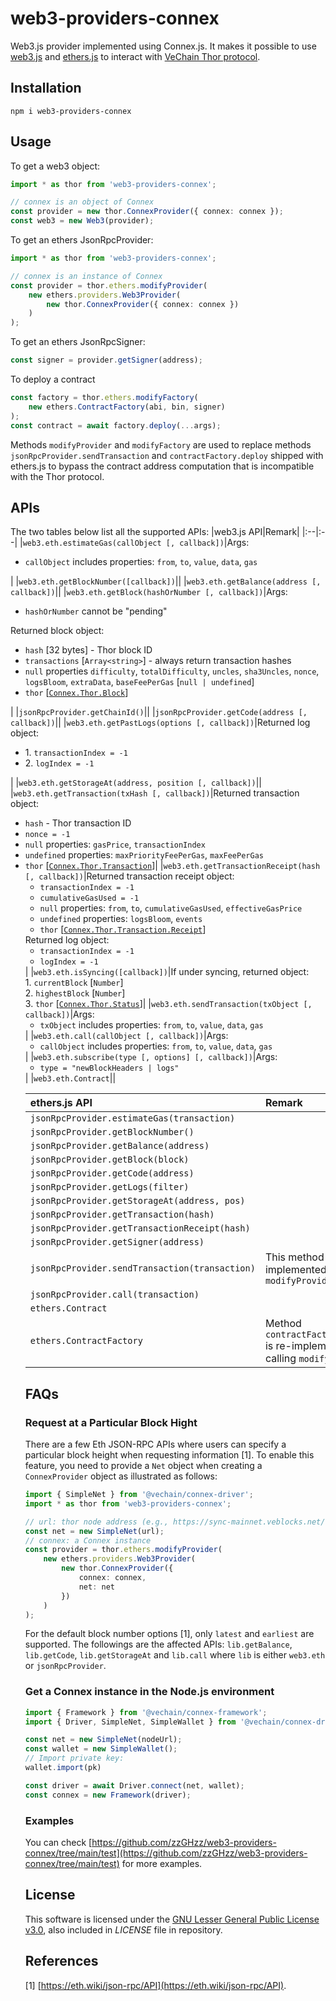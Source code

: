# web3-providers-connex
Web3.js provider implemented using Connex.js. It makes it possible to use [web3.js](https://github.com/ChainSafe/web3.js) and [ethers.js](https://github.com/ethers-io/ethers.js/) to interact with [VeChain Thor protocol](https://github.com/vechain/thor).
## Installation
```
npm i web3-providers-connex
```
## Usage
To get a web3 object:
```ts
import * as thor from 'web3-providers-connex';

// connex is an object of Connex
const provider = new thor.ConnexProvider({ connex: connex });
const web3 = new Web3(provider);
```
To get an ethers JsonRpcProvider:
```ts
import * as thor from 'web3-providers-connex';

// connex is an instance of Connex
const provider = thor.ethers.modifyProvider(
	new ethers.providers.Web3Provider(
		new thor.ConnexProvider({ connex: connex })
	)
);
```
To get an ethers JsonRpcSigner:
```ts
const signer = provider.getSigner(address);
```
To deploy a contract
```ts
const factory = thor.ethers.modifyFactory(
	new ethers.ContractFactory(abi, bin, signer)
);
const contract = await factory.deploy(...args);
```
Methods `modifyProvider` and `modifyFactory` are used to replace methods `jsonRpcProvider.sendTransaction` and `contractFactory.deploy` shipped with ethers.js to bypass the contract address computation that is incompatible with the Thor protocol.  
## APIs
The two tables below list all the supported APIs:
|web3.js API|Remark|
|:--|:--|
|`web3.eth.estimateGas(callObject [, callback])`|Args:<ul><li>`callObject` includes properties: `from`, `to`, `value`, `data`, `gas`</li></ul>|
|`web3.eth.getBlockNumber([callback])`||
|`web3.eth.getBalance(address [, callback])`||
|`web3.eth.getBlock(hashOrNumber [, callback])`|Args:<ul><li>`hashOrNumber` cannot be "pending"</li></ul>Returned block object:<ul><li>`hash` [32 bytes] - Thor block ID</li><li>`transactions` [`Array<string>`] - always return transaction hashes</li><li>`null` properties `difficulty`, `totalDifficulty`, `uncles`, `sha3Uncles`, `nonce`, `logsBloom`, `extraData`, `baseFeePerGas` [`null | undefined`]</li><li>`thor` [[`Connex.Thor.Block`](https://docs.vechain.org/connex/api.html#thor-block)]</li></ul>|
|`jsonRpcProvider.getChainId()`||
|`jsonRpcProvider.getCode(address [, callback])`||
|`web3.eth.getPastLogs(options [, callback])`|Returned log object:<ul><li>1. `transactionIndex = -1`</li><li>2. `logIndex = -1`</li></ul>|
|`web3.eth.getStorageAt(address, position [, callback])`||
|`web3.eth.getTransaction(txHash [, callback])`|Returned transaction object:<ul><li>`hash` - Thor transaction ID<li>`nonce = -1`<li>`null` properties: `gasPrice`, `transactionIndex`<li>`undefined` properties: `maxPriorityFeePerGas`, `maxFeePerGas`<li>`thor` [[`Connex.Thor.Transaction`](https://docs.vechain.org/connex/api.html#thor-transaction)]|
|`web3.eth.getTransactionReceipt(hash [, callback])`|Returned transaction receipt object:<ul><li>`transactionIndex = -1`</li><li>`cumulativeGasUsed = -1`</li><li>`null` properties: `from`, `to`, `cumulativeGasUsed`, `effectiveGasPrice`</li><li>`undefined` properties: `logsBloom`, `events`</li><li>`thor` [[`Connex.Thor.Transaction.Receipt`](https://docs.vechain.org/connex/api.html#thor-receipt)]</li></ul>Returned log object:<ul><li>`transactionIndex = -1`</li><li>`logIndex = -1`</li></ul>|
|`web3.eth.isSyncing([callback])`|If under syncing, returned object:<br>1. `currentBlock` [`Number`]<br>2. `highestBlock` [`Number`]<br>3. `thor` [[`Connex.Thor.Status`](https://docs.vechain.org/connex/api.html#thor-status)]|
|`web3.eth.sendTransaction(txObject [, callback])`|Args:<ul><li>`txObject` includes properties: `from`, `to`, `value`, `data`, `gas`</li></ul>|
|`web3.eth.call(callObject [, callback])`|Args:<ul><li>`callObject` includes properties: `from`, `to`, `value`, `data`, `gas`</li></ul>|
|`web3.eth.subscribe(type [, options] [, callback])`|Args:<ul><li>`type = "newBlockHeaders | logs"`</li></ul>|
|`web3.eth.Contract`||

|ethers.js API|Remark|
|:--|:--|
|`jsonRpcProvider.estimateGas(transaction)`||
|`jsonRpcProvider.getBlockNumber()`||
|`jsonRpcProvider.getBalance(address)`||
|`jsonRpcProvider.getBlock(block)`||
|`jsonRpcProvider.getCode(address)`||
|`jsonRpcProvider.getLogs(filter)`||
|`jsonRpcProvider.getStorageAt(address, pos)`||
|`jsonRpcProvider.getTransaction(hash)`||
|`jsonRpcProvider.getTransactionReceipt(hash)`||
|`jsonRpcProvider.getSigner(address)`||
|`jsonRpcProvider.sendTransaction(transaction)`|This method is re-implemented via calling `modifyProvider`|
|`jsonRpcProvider.call(transaction)`||
|`ethers.Contract`||
|`ethers.ContractFactory`|Method `contractFactory.deploy` is re-implemented via calling `modifyFactory`|
## FAQs
### Request at a Particular Block Hight
There are a few Eth JSON-RPC APIs where users can specify a particular block height when requesting information [1]. To enable this feature, you need to provide a `Net` object when creating a `ConnexProvider` object as illustrated as follows:
```ts
import { SimpleNet } from '@vechain/connex-driver';
import * as thor from 'web3-providers-connex';

// url: thor node address (e.g., https://sync-mainnet.veblocks.net/)
const net = new SimpleNet(url);
// connex: a Connex instance
const provider = thor.ethers.modifyProvider(
	new ethers.providers.Web3Provider(
		new thor.ConnexProvider({ 
			connex: connex,
			net: net
		})
	)
);
```
For the default block number options [1], only `latest` and `earliest` are supported. The followings are the affected APIs: `lib.getBalance`, `lib.getCode`, `lib.getStorageAt` and `lib.call` where `lib` is either `web3.eth` or `jsonRpcProvider`. 
### Get a Connex instance in the Node.js environment
```ts
import { Framework } from '@vechain/connex-framework';
import { Driver, SimpleNet, SimpleWallet } from '@vechain/connex-driver';

const net = new SimpleNet(nodeUrl);
const wallet = new SimpleWallet();
// Import private key: 
wallet.import(pk)

const driver = await Driver.connect(net, wallet);
const connex = new Framework(driver);
```
### Examples
You can check [https://github.com/zzGHzz/web3-providers-connex/tree/main/test](https://github.com/zzGHzz/web3-providers-connex/tree/main/test) for more examples.

## License
This software is licensed under the
[GNU Lesser General Public License v3.0](https://www.gnu.org/licenses/lgpl-3.0.html), also included
in *LICENSE* file in repository.
## References
[1] [https://eth.wiki/json-rpc/API](https://eth.wiki/json-rpc/API).